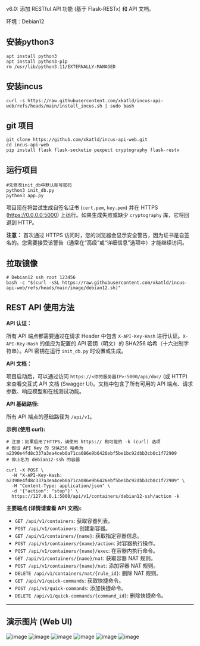 v6.0: 添加 RESTful API 功能 (基于 Flask-RESTx) 和 API 文档。

环境：Debian12

## 安装python3
~~~
apt install python3
apt install python3-pip
rm /usr/lib/python3.11/EXTERNALLY-MANAGED
~~~

## 安装incus
~~~
curl -s https://raw.githubusercontent.com/xkatld/incus-api-web/refs/heads/main/install_incus.sh | sudo bash
~~~

## git 项目
~~~
git clone https://github.com/xkatld/incus-api-web.git
cd incus-api-web
pip install flask flask-socketio pexpect cryptography flask-restx
~~~

## 运行项目
~~~
#先修改init_db中默认账号密码
python3 init_db.py
python3 app.py
~~~
项目现在将尝试生成自签名证书 (`cert.pem`, `key.pem`) 并在 HTTPS (https://0.0.0.0:5000) 上运行。如果生成失败或缺少 `cryptography` 库，它将回退到 HTTP。

**注意：** 首次通过 HTTPS 访问时，您的浏览器会显示安全警告，因为证书是自签名的。您需要接受该警告（通常在“高级”或“详细信息”选项中）才能继续访问。

## 拉取镜像
~~~
# Debian12 ssh root 123456
bash -c "$(curl -sSL https://raw.githubusercontent.com/xkatld/incus-api-web/refs/heads/main/image/debian12.sh)"
~~~

## REST API 使用方法

**API 认证：**

所有 API 端点都需要通过在请求 Header 中包含 `X-API-Key-Hash` 进行认证。`X-API-Key-Hash` 的值应为配置的 API 密钥（明文）的 SHA256 哈希（十六进制字符串）。API 密钥在运行 `init_db.py` 时设置或生成。

**API 文档：**

项目启动后，可以通过访问 `https://<你的服务器IP>:5000/api/doc/` (或 HTTP) 来查看交互式 API 文档 (Swagger UI)。文档中包含了所有可用的 API 端点、请求参数、响应模型和在线测试功能。

**API 基础路径:**

所有 API 端点的基础路径为 `/api/v1`。

**示例 (使用 curl):**
~~~
# 注意：如果启用了HTTPS，请使用 https:// 和可能的 -k (curl) 选项
# 假设 API Key 的 SHA256 哈希为 a2390e4fd8c337a3ea4ceb0a71ca086e9b6426ebf5be1bc92dbb3cb0c1f72909
# 停止名为 debian12-ssh 的容器

curl -X POST \
  -H "X-API-Key-Hash: a2390e4fd8c337a3ea4ceb0a71ca086e9b6426ebf5be1bc92dbb3cb0c1f72909" \
  -H "Content-Type: application/json" \
  -d '{"action": "stop"}' \
  https://127.0.0.1:5000/api/v1/containers/debian12-ssh/action -k
~~~

**主要端点 (详情请查看 API 文档):**

* `GET /api/v1/containers`: 获取容器列表。
* `POST /api/v1/containers`: 创建新容器。
* `GET /api/v1/containers/{name}`: 获取指定容器信息。
* `POST /api/v1/containers/{name}/action`: 对容器执行操作。
* `POST /api/v1/containers/{name}/exec`: 在容器内执行命令。
* `GET /api/v1/containers/{name}/nat`: 获取容器 NAT 规则。
* `POST /api/v1/containers/{name}/nat`: 添加容器 NAT 规则。
* `DELETE /api/v1/containers/nat/{rule_id}`: 删除 NAT 规则。
* `GET /api/v1/quick-commands`: 获取快捷命令。
* `POST /api/v1/quick-commands`: 添加快捷命令。
* `DELETE /api/v1/quick-commands/{command_id}`: 删除快捷命令。

---
## 演示图片 (Web UI)
![image](https://github.com/user-attachments/assets/d11e24e7-d469-43b0-9f3d-e1e8d2f7d0d1)
![image](https://github.com/user-attachments/assets/b9b72320-311b-4885-8583-323ae2896f4b)
![image](https://github.com/user-attachments/assets/22a12c0f-bf72-49f2-abf6-6602e04dce21)
![image](https://github.com/user-attachments/assets/6eb56a4d-aa48-49fe-8708-3eebaa801100)
![image](https://github.com/user-attachments/assets/2ee01dec-40ff-45ee-9bb3-3c4c21e208b7)
![image](https://github.com/user-attachments/assets/b9ddffba-58e1-4009-92fc-6ef9a4c03d3d)
